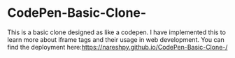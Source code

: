 # CodePen-Basic-Clone-
This is a basic clone designed as like a codepen.
I have implemented this to learn more about iframe tags and their usage in web development.
You can find the deployment here:https://nareshpy.github.io/CodePen-Basic-Clone-/
